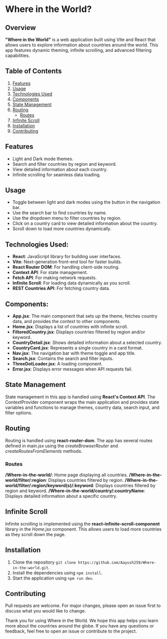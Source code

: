 # Where in the World?

## Overview

**"Where in the World"** is a web application built using Vite and React that allows users to explore information about countries around the world. This app features dynamic theming, infinite scrolling, and advanced filtering capabilities.

## Table of Contents

1. [Features](#features)
2. [Usage](#usage)
3. [Technologies Used](#technologies-used)
4. [Components](#components)
5. [State Management](#state-management)
6. [Routing](#routing)
    - [Routes](#routes)
7. [Infinite Scroll](#infinite-scroll)
8. [Installation](#installation)
9. [Contributing](#contributing)

## Features

- Light and Dark mode themes.
- Search and filter countries by region and keyword.
- View detailed information about each country.
- Infinite scrolling for seamless data loading.

## Usage

- Toggle between light and dark modes using the button in the navigation bar.
- Use the search bar to find countries by name.
- Use the dropdown menu to filter countries by region.
- Click on a country card to view detailed information about the country.
- Scroll down to load more countries dynamically.

## Technologies Used:

- **React**: JavaScript library for building user interfaces.
- **Vite**: Next-generation front-end tool for faster builds.
- **React Router DOM**: For handling client-side routing.
- **Context API**: For state management.
- **Fetch API**: For making network requests.
- **Infinite Scroll**: For loading data dynamically as you scroll.
- **REST Countries API**: For fetching country data.

## Components:

- **App.jsx**: The main component that sets up the theme, fetches country data, and provides the context to other components.
- **Home.jsx**: Displays a list of countries with infinite scroll.
- **FilteredCountry.jsx**: Displays countries filtered by region and/or keyword.
- **CountryDetail.jsx**: Shows detailed information about a selected country.
- **CountryCard.jsx**: Represents a single country in a card format.
- **Nav.jsx**: The navigation bar with theme toggle and app title.
- **Search.jsx**: Contains the search and filter inputs.
- **ThreeDotLoader.jsx**: A loading component.
- **Error.jsx**: Displays error messages when API requests fail.

## State Management

State management in this app is handled using **React's Context API**. The ContextProvider component wraps the main application and provides state variables and functions to manage themes, country data, search input, and filter options.

## Routing

Routing is handled using **react-router-dom**. The app has several routes defined in main.jsx using the *createBrowserRouter* and *createRoutesFromElements* methods.

### Routes

**/Where-in-the-world/**: Home page displaying all countries.
**/Where-in-the-world/filter/:region**: Displays countries filtered by region.
**/Where-in-the-world/filter/:region/keyword(s)/:keyword**: Displays countries filtered by region and keyword.
**/Where-in-the-world/country/:countryName**: Displays detailed information about a specific country.

## Infinite Scroll

Infinite scrolling is implemented using the **react-infinite-scroll-component** library in the *Home.jsx* component. This allows users to load more countries as they scroll down the page.

## Installation

1. Clone the repository `git clone https://github.com/Aayush259/Where-in-the-world.git`.
2. Install the dependencies using `npm install`.
3. Start the application using `npm run dev`.

## Contributing

Pull requests are welcome. For major changes, please open an issue first to discuss what you would like to change.


Thank you for using Where in the World. We hope this app helps you learn more about the countries around the globe. If you have any questions or feedback, feel free to open an issue or contribute to the project.

